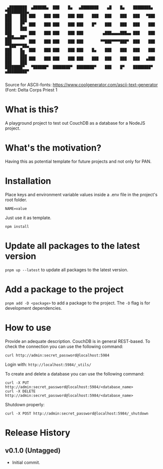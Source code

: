 ```
 ▄████████  ▄██████▄  ███    █▄   ▄████████    ▄█    █▄    ████████▄  ▀█████████▄  
███    ███ ███    ███ ███    ███ ███    ███   ███    ███   ███   ▀███   ███    ███ 
███    █▀  ███    ███ ███    ███ ███    █▀    ███    ███   ███    ███   ███    ███ 
███        ███    ███ ███    ███ ███         ▄███▄▄▄▄███▄▄ ███    ███  ▄███▄▄▄██▀  
███        ███    ███ ███    ███ ███        ▀▀███▀▀▀▀███▀  ███    ███ ▀▀███▀▀▀██▄  
███    █▄  ███    ███ ███    ███ ███    █▄    ███    ███   ███    ███   ███    ██▄ 
███    ███ ███    ███ ███    ███ ███    ███   ███    ███   ███   ▄███   ███    ███ 
████████▀   ▀██████▀  ████████▀  ████████▀    ███    █▀    ████████▀  ▄█████████▀  
                                                                                   
```

Source for ASCII-fonts: https://www.coolgenerator.com/ascii-text-generator
(Font: Delta Corps Priest 1


# What is this?
A playground project to test out CouchDB as a database for a NodeJS project.

# What's the motivation?
Having this as potential template for future projects and not only for PAN.

# Installation
Place keys and environment variable values inside a .env file in the project's root folder.
```
NAME=value
```

Just use it as template.
```
npm install
```


# Update all packages to the latest version
`pnpm up --latest` to update all packages to the latest version.

# Add a package to the project
`pnpm add -D <package>` to add a package to the project. The `-D` flag is for development dependencies.


# How to use
Provide an adequate description.
CouchDB is in general REST-based.
To check the connection you can use the following command:
```
curl http://admin:secret_password@localhost:5984
```

Login with: `http://localhost:5984/_utils/`



To create and delete a database you can use the following command:
``` 
curl -X PUT http://admin:secret_password@localhost:5984/<database_name>
curl -X DELETE http://admin:secret_password@localhost:5984/<database_name>
```


Shutdown properly:
```
curl -X POST http://admin:secret_password@localhost:5984/_shutdown
```



# Release History

## v0.1.0 (Untagged)
- Initial commit.
